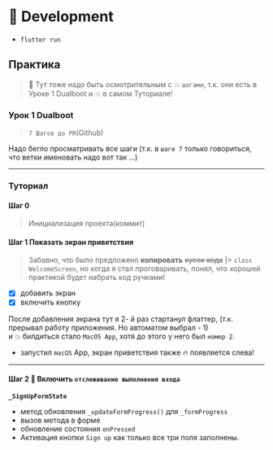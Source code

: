 # 🐝 Development

- `flutter run`

## Практика

> 🦊 Тут тоже надо быть осмотрительным с 💥 `шагами`, т.к. они есть в Уроке 1 Dualboot и 💥 в самом Туториале!

### Урок 1 Dualboot

> `7 Шагов до PR`(Github)

Надо бегло просматривать все шаги (т.к. в `шаге 7` только говориться, что ветки именовать надо вот так ...)

---

### Туториал

#### Шаг 0

> Инициализация проекта(коммит)

#### Шаг 1 Показать экран приветствия

> Забавно, что было предложено **копировать** ~~кусок кода~~ |> `class WelcomeScreen`, но когда я стал проговаривать, понял, что хорошей практикой будет набрать код ручками!

- [x] добавить экран
- [x] включить кнопку

После добавления экрана тут я 2- й раз стартанул флаттер, (т.к. прерывал работу приложения. Но автоматом выбрал - 1) <br/>
и 💥 билдиться стало `MacOS App`, хотя до этого у него был `номер 2`.

- запустил `macOS` App, экран приветствия также 🔥 появляется слева!

---

#### Шаг 2 🦊 Включить `отслеживание выполнения входа`

**`_SignUpFormState`**

- метод обновления `_updateFormProgress()` для `_formProgress`
- вызов метода в форме
- обновление состояния `onPressed`
- Активация кнопки `Sign up` как только все три поля заполнены.
